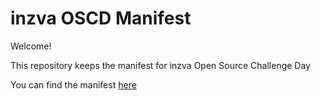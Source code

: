# inzva OSCD Manifest

Welcome!

This repository keeps the manifest for inzva Open Source Challenge Day

You can find the manifest [here](https://github.com/inzva/oscd-manifest/blob/master/MANIFEST.md)
